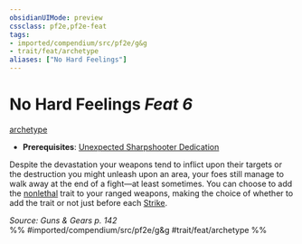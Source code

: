 ```yaml
---
obsidianUIMode: preview
cssclass: pf2e,pf2e-feat
tags:
- imported/compendium/src/pf2e/g&g
- trait/feat/archetype
aliases: ["No Hard Feelings"]
---
```

# No Hard Feelings  *Feat 6*  
[archetype](archetype.md)  

- **Prerequisites**: [Unexpected Sharpshooter Dedication](unexpected-sharpshooter-dedication-g-g.md)

Despite the devastation your weapons tend to inflict upon their targets or the destruction you might unleash upon an area, your foes still manage to walk away at the end of a fight—at least sometimes. You can choose to add the [nonlethal](nonlethal.md) trait to your ranged weapons, making the choice of whether to add the trait or not just before each [Strike](strike.md).

*Source: Guns & Gears p. 142*  
%% #imported/compendium/src/pf2e/g&g #trait/feat/archetype %%